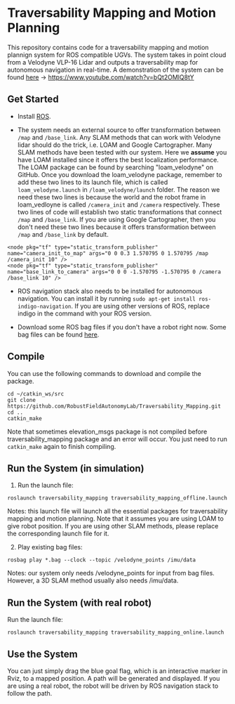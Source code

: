 # Traversability Mapping and Motion Planning

This repository contains code for a traversability mapping and motion plannign system for ROS compatible UGVs. The system takes in point cloud from a Velodyne VLP-16 Lidar and outputs a traversability map for autonomous navigation in real-time. A demonstration of the system can be found [here](https://www.youtube.com/watch?v=bQt2OMlQ8tY) -> https://www.youtube.com/watch?v=bQt2OMlQ8tY


## Get Started

- Install [ROS](http://www.ros.org/install/).

- The system needs an external source to offer transformation between ```/map``` and ```/base_link```. Any SLAM methods that can work with Velodyne lidar should do the trick, i.e. LOAM and Google Cartographer. Many SLAM methods have been tested with our system. Here we **assume** you have LOAM installed since it offers the best localization performance. The LOAM package can be found by searching "loam_velodyne" on GitHub. Once you download the loam_velodyne package, remember to add these two lines to its launch file, which is called ```loam_velodyne.launch``` in ```/loam_velodyne/launch``` folder. The reason we need these two lines is because the world and the robot frame in loam_vedloyne is called ```/camera_init``` and ```/camera``` respectively. These two lines of code will establish two static transformations that connect ```/map``` and ```/base_link```. If you are using Google Cartographer, then you don't need these two lines because it offers transformation between ```/map``` and ```/base_link``` by default.
```
<node pkg="tf" type="static_transform_publisher" name="camera_init_to_map" args="0 0 0.3 1.570795 0 1.570795 /map /camera_init 10" />
<node pkg="tf" type="static_transform_publisher" name="base_link_to_camera" args="0 0 0 -1.570795 -1.570795 0 /camera /base_link 10" />
```
- ROS navigation stack also needs to be installed for autonomous navigation. You can install it by running ```sudo apt-get install ros-indigo-navigation```. If you are using other versions of ROS, replace indigo in the command with your ROS version.

- Download some ROS bag files if you don't have a robot right now. Some bag files can be found [here](https://drive.google.com/drive/folders/0B0hyPClc-TrQdHdwQXhMa3R5WGs?usp=sharing).

## Compile

You can use the following commands to download and compile the package.

```
cd ~/catkin_ws/src
git clone https://github.com/RobustFieldAutonomyLab/Traversability_Mapping.git
cd ..
catkin_make
```
Note that sometimes elevation_msgs package is not compiled before traversability_mapping package and an error will occur. You just need to run ```catkin_make``` again to finish compiling.

## Run the System (in simulation)

1. Run the launch file:
```
roslaunch traversability_mapping traversability_mapping_offline.launch
```
Notes: this launch file will launch all the essential packages for traversability mapping and motion planning. Note that it assumes you are using LOAM to give robot position. If you are using other SLAM methods, please replace the corresponding launch file for it.

2. Play existing bag files:
```
rosbag play *.bag --clock --topic /velodyne_points /imu/data
```
Notes: our system only needs /velodyne_points for input from bag files. However, a 3D SLAM method usually also needs /imu/data.

## Run the System (with real robot)

Run the launch file:
```
roslaunch traversability_mapping traversability_mapping_online.launch
```

## Use the System

You can just simply drag the blue goal flag, which is an interactive marker in Rviz, to a mapped position. A path will be generated and displayed. If you are using a real robot, the robot will be driven by ROS navigation stack to follow the path.
